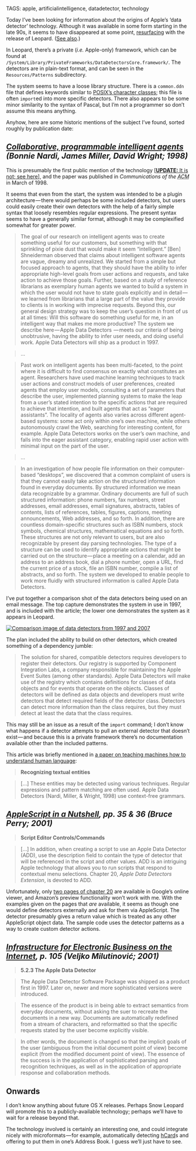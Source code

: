 TAGS: apple, artificialintelligence, datadetector, technology

Today I’ve been looking for information about the origins of Apple’s ‘data
detector’ technology. Although it was available in some form starting in the
late 90s, it seems to have disappeared at some point, [resurfacing][leodd] with
the release of Leopard. ([See also][mwdd].)

 [leodd]: http://www.macosxhints.com/article.php?story=20071025160504230
 [mwdd]: http://www.macworld.com/article/135740/2008/09/mail2ical.html

In Leopard, there’s a private (<i>i.e.</i> Apple-only) framework, which can
be found at `/System/Library/PrivateFrameworks/DataDetectorsCore.framework/`.
The detectors are in plain-text format, and can be seen in the
`Resources/Patterns` subdirectory.

The system seems to have a loose library structure. There is a `common.ddn`
file that defines keywords similar to [<abbr class='smallcaps'>POSIX</abbr>’s
character classes][pcc]; this file is often `import`ed into more specific detectors.
There also appears to be some minor similarity to the syntax of Pascal, but I’m
not a programmer so don’t assume this means anything.

 [pcc]: http://www.regular-expressions.info/posixbrackets.html

Anyhow, here are some historic mentions of the subject I’ve found, sorted
roughly by publication date:

## <cite>[Collaborative, programmable intelligent agents][cpia] (Bonnie Nardi, James Miller, David Wright; 1998)</cite>

 [cpia]: http://miramontes.com/writing/add-cacm/index.php

This is presumably the first public mention of the technology [<ins>**UPDATE:**
It is not; [see here][nytdd]</ins>], and the paper
was published in <i>Communications of the <abbr class='smallcaps'
title='Association for Computing Machinery'>ACM</abbr></i> in March of 1998.

 [nytdd]: http://query.nytimes.com/gst/fullpage.html?res=990CE3DB1238F930A25752C0A961958260&pagewanted=print

It seems that even from the start, the system was intended to be a plugin
architecture — there would perhaps be some included detectors, but users could
easily create their own detectors with the help of a fairly simple syntax that
loosely resembles regular expressions. The present syntax seems to have a
generally similar format, although it may be complexified somewhat for greater
power.

> The goal of our research on intelligent agents was to create something useful
> for our customers, but something with that sprinkling of pixie dust that
> would make it seem “intelligent.” [Ben] Shneiderman observed that claims
> about intelligent software agents are vague, dreamy and unrealized. We
> started from a simple but focused approach to agents, that they should have
> the ability to infer appropriate high-level goals from user actions and
> requests, and take action to achieve those goals. Further, based on a study
> of reference librarians as exemplary human agents we wanted to build a system
> in which the user would not have to state goals explicitly and in detail — we
> learned from librarians that a large part of the value they provide to
> clients is in working with imprecise requests. Beyond this, our general
> design strategy was to keep the user’s question in front of us at all times:
> Will this software do something useful for me, in an intelligent way that
> makes me more productive? The system we describe here — Apple Data Detectors
> — meets our criteria of being unobtrusive, having the ability to infer user
> needs, and doing useful work. Apple Data Detectors will ship as a product in
> 1997.

> …

> Past work on intelligent agents has been multi-faceted, to the point where it
> is difficult to find consensus on exactly what constitutes an agent.
> Researchers have used machine learning techniques to track user actions and
> construct models of user preferences, created agents that employ user models,
> consulting a set of parameters that describe the user, implemented planning
> systems to make the leap from a user’s stated intention to the specific
> actions that are required to achieve that intention, and built agents that
> act as “eager assistants”. The locality of agents also varies across
> different agent-based systems: some act only within one’s own machine, while
> others autonomously crawl the Web, searching for interesting content, for
> example. Apple Data Detectors works on the user’s own machine, and falls into
> the eager assistant category, enabling rapid user action with minimal input
> on the part of the user.

> …

> In an investigation of how people file information on their computer-based
> “desktops”, we discovered that a common complaint of users is that they
> cannot easily take action on the structured information found in everyday
> documents. By structured information we mean data recognizable by a grammar.
> Ordinary documents are full of such structured information: phone numbers,
> fax numbers, street addresses, email addresses, email signatures, abstracts,
> tables of contents, lists of references, tables, figures, captions, meeting
> announcements, Web addresses, and so forth. In addition, there are countless
> domain-specific structures such as <abbr class='smallcaps'>ISBN</abbr>
> numbers, stock symbols, chemical structures, mathematical equations and so
> forth. These structures are not only relevant to users, but are also
> recognizable by present day parsing technologies. The type of a structure can
> be used to identify appropriate actions that might be carried out on the
> structure — place a meeting on a calendar, add an address to an address book,
> dial a phone number, open a <abbr class='smallcaps'>URL</abbr>, find the
> current price of a stock, file an <abbr class='smallcaps'>ISBN</abbr> number,
> compile a list of abstracts, and so forth. The system we developed to enable
> people to work more fluidly with structured information is called Apple Data
> Detectors.

I’ve put together a comparison shot of the data detectors being used on an
email message. The top capture demonstrates the system in use in 1997, and is
included with the article; the lower one demonstrates the system as it appears
in Leopard.

[![Comparison image of data detectors from 1997 and 2007](http://farm4.static.flickr.com/3328/3184769871_e6802dc122_o.png)][addcomp]

 [addcomp]: http://flickr.com/photos/stilist/3184769871/

The plan included the ability to build on other detectors, which created
something of a dependency jumble:

> The solution for shared, compatible detectors requires developers to register
> their detectors. Our registry is supported by Component Integration Labs, a
> company responsible for maintaining the Apple Event Suites (among other
> standards). Apple Data Detectors will make use of the registry which contains
> definitions for classes of data objects and for events that operate on the
> objects. Classes of detectors will be defined as data objects and developers
> must write detectors that detect required fields of the detector class.
> Detectors can detect more information than the class requires, but they must
> detect at least the data that the class requires.

This may still be an issue as a result of the `import` command; I don’t know
what happens if a detector attempts to pull an external detector that doesn’t
exist — and because this is a private framework there’s no documentation
available other than the included patterns.

This article was briefly mentioned in [a paper on teaching machines how to
understand human language][sund]:

 [sund]: http://alumni.media.mit.edu/~mueller/papers/storyund.html

> **Recognizing textual entities**

> […] These entities may be detected using various techniques. Regular
> expressions and pattern matching are often used. Apple Data Detectors (Nardi,
> Miller, & Wright, 1998) use context-free grammars.

## <cite>[<i>AppleScript in a Nutshell</i>][ain], <abbr>pp.</abbr> 35 & 36 (Bruce Perry; 2001)</cite>

 [ain]: http://books.google.com/books?id=rW5k0w_wC3MC&pg=PA35

> **Script Editor Controls/Commands**

> […] In addition, when creating a script to use an Apple Data Detector
> (<abbr class='smallcaps'>ADD</abbr>), use the description field to contain
> the type of detector that will be referenced in the script and other values.
> <abbr class='smallcaps'>ADD</abbr> is an intriguing Apple technology that
> allows you to run scripts that respond to contextual menu selections. Chapter
> 20, *Apple Data Detectors Extension*, is devoted to
> <abbr class='smallcaps'>ADD</abbr>.

Unfortunately, only [two pages of chapter 20][c20gb] are available in Google’s
online viewer, and Amazon’s preview functionality won’t work with me. With the
examples given on the pages that *are* available, it seems as though one would
define detectors externally and ask for them via AppleScript. The detector
presumably gives a return value which is treated as any other AppleScript
object data. The sample code uses the detector patterns as a way to create
custom detector actions.

 [c20gb]: http://books.google.com/books?id=rW5k0w_wC3MC&pg=PA328

## <cite>[<i>Infrastructure for Electronic Business on the Internet</i>][ebi], <abbr>p.</abbr> 105 (Veljko Milutinović; 2001)</cite>

 [ebi]: http://books.google.com/books?id=M485uPr9qlMC&pg=PA105&lpg=PA105

> **5.2.3 The Apple Data Detector**

> The Apple Data Detector Software Package was shipped as a product first in
> 1997. Later on, newer and more sophisticated versions were introduced.

> The essence of the product is in being able to extract semantics from
> everyday documents, without asking the suer to recreate the documents in a
> new way. Documents are automatically redefined from a stream of characters,
> and reformatted so that the specific requests stated by the user become
> explicitly visible.

> In other words, the document is changed so that the implicit goals of the
> user (ambiguous from the initial document point of view) become explicit
> (from the modified document point of view). The essence of the success is in
> the application of sophisticated parsing and recognition techniques, as well
> as in the application of appropriate response and collaboration methods.

## Onwards

I don’t know anything about future OS X releases. Perhaps Snow Leopard will
promote this to a publicly-available technology; perhaps we’ll have to wait for
a release beyond that.

The technology involved is certainly an interesting one, and could integrate
nicely with microformats — for example, automatically detecting [hCard][hcard]s
and offering to put them in one’s Address Book. I guess we’ll just have to see.

 [hcard]: http://microformats.org/wiki/hcard
